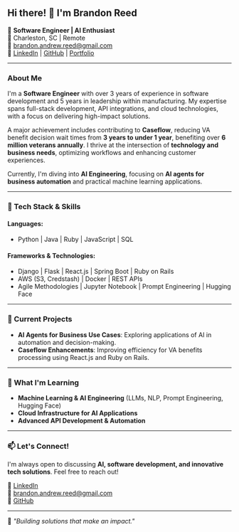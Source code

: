 ## Hi there! 👋 I'm Brandon Reed

🚀 **Software Engineer | AI Enthusiast**  
📍 Charleston, SC | Remote  
📧 brandon.andrew.reed@gmail.com  
🔗 [LinkedIn](#) | [GitHub](#) | [Portfolio](#)  

---

### About Me
I'm a **Software Engineer** with over 3 years of experience in software development and 5 years in leadership within manufacturing. My expertise spans full-stack development, API integrations, and cloud technologies, with a focus on delivering high-impact solutions. 

A major achievement includes contributing to **Caseflow**, reducing VA benefit decision wait times from **3 years to under 1 year**, benefiting over **6 million veterans annually**. I thrive at the intersection of **technology and business needs**, optimizing workflows and enhancing customer experiences.

Currently, I'm diving into **AI Engineering**, focusing on **AI agents for business automation** and practical machine learning applications.

---

### 🔧 Tech Stack & Skills

#### **Languages:**
- Python | Java | Ruby | JavaScript | SQL

#### **Frameworks & Technologies:**
- Django | Flask | React.js | Spring Boot | Ruby on Rails
- AWS (S3, Credstash) | Docker | REST APIs
- Agile Methodologies | Jupyter Notebook | Prompt Engineering | Hugging Face

---

### 🔭 Current Projects
- **AI Agents for Business Use Cases**: Exploring applications of AI in automation and decision-making.
- **Caseflow Enhancements**: Improving efficiency for VA benefits processing using React.js and Ruby on Rails.

---

### 🌱 What I'm Learning
- **Machine Learning & AI Engineering** (LLMs, NLP, Prompt Engineering, Hugging Face)
- **Cloud Infrastructure for AI Applications**
- **Advanced API Development & Automation**

---

### 📫 Let's Connect!
I'm always open to discussing **AI, software development, and innovative tech solutions**. Feel free to reach out!

💼 [LinkedIn](#)  
📧 brandon.andrew.reed@gmail.com  
🚀 [GitHub](#)

---

🎯 *"Building solutions that make an impact."*
